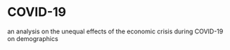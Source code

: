 # COVID-19
an analysis on the unequal effects of the economic crisis during COVID-19  on demographics
